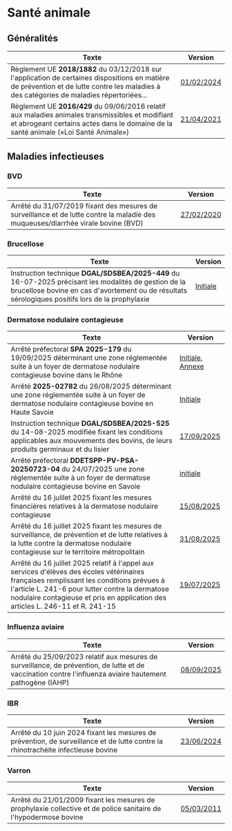 # Santé animale

## Généralités

| Texte                                                                                                                                                                                      | Version                                                                                       |
| ------------------------------------------------------------------------------------------------------------------------------------------------------------------------------------------ | --------------------------------------------------------------------------------------------- |
| Règlement UE **2018/1882** du 03/12/2018 sur l'application de certaines dispositions en matière de prévention et de lutte contre les maladies à des catégories de maladies répertoriées... | [01/02/2024](https://eur-lex.europa.eu/legal-content/FR/TXT/?uri=CELEX%3A02018R1882-20240201) |
| Règlement UE **2016/429** du 09/06/2016 relatif aux maladies animales transmissibles et modifiant et abrogeant certains actes dans le domaine de la santé animale («Loi Santé Animale»)    | [21/04/2021](https://eur-lex.europa.eu/legal-content/FR/TXT/?uri=CELEX%3A02016R0429-20210421) |


## Maladies infectieuses

### BVD

| Texte                                                                                                                            | Version                                                                    |
| -------------------------------------------------------------------------------------------------------------------------------- | -------------------------------------------------------------------------- |
| Arrêté du 31/07/2019 fixant des mesures de surveillance et de lutte contre la maladie des muqueuses/diarrhée virale bovine (BVD) | [27/02/2020](https://www.legifrance.gouv.fr/loda/id/JORFTEXT000038858861/) |

### Brucellose

| Texte                                                                                                                                                                                                    | Version                                                                                 |
| -------------------------------------------------------------------------------------------------------------------------------------------------------------------------------------------------------- | --------------------------------------------------------------------------------------- |
| Instruction technique **DGAL/SDSBEA/2025-449** du 16-07-2025 précisant les modalités de gestion de la brucellose bovine en cas d'avortement ou de résultats sérologiques positifs lors de la prophylaxie | [Initiale](https://info.agriculture.gouv.fr/boagri/instruction-2025-449/telechargement) |

### Dermatose nodulaire contagieuse

| Texte                                                                                                                                                                                                                                                                         | Version                                                                                                                                                                                                                                          |
| ----------------------------------------------------------------------------------------------------------------------------------------------------------------------------------------------------------------------------------------------------------------------------- | ------------------------------------------------------------------------------------------------------------------------------------------------------------------------------------------------------------------------------------------------ |
| Arrêté préfectoral **SPA 2025-179** du 19/09/2025 déterminant une zone réglementée suite à un foyer de dermatose nodulaire contagieuse bovine dans le Rhône                                                                                                                   | [Initiale](https://www.rhone.gouv.fr/contenu/telechargement/65541/442002/file/arr%C3%AAt%C3%A9%20zones%20r%C3%A9glement%C3%A9es%20DNCB.pdf), [Annexe](https://www.rhone.gouv.fr/contenu/telechargement/65542/442007/file/Annexe_AP_20250919.pdf) |
| Arrêté **2025-02782** du 26/08/2025 déterminant une zone réglementée suite à un foyer de dermatose nodulaire contagieuse bovine en Haute Savoie                                                                                                                               | [Initiale](https://www.haute-savoie.gouv.fr/contenu/telechargement/49160/311613/file/arr%C3%AAt%C3%A9%20DNC%2026082025.pdf)                                                                                                                      |
| Instruction technique **DGAL/SDSBEA/2025-525** du 14-08-2025 modifiée fixant les conditions applicables aux mouvements des bovins, de leurs produits germinaux et du lisier                                                                                                   | [17/09/2025](https://info.agriculture.gouv.fr/boagri/instruction-2025-525)                                                                                                                                                                       |
| Arrêté préfectoral **DDETSPP-PV-PSA-20250723-04** du 24/07/2025 une zone réglementée suite à un foyer de dermatose nodulaire contagieuse bovine en Savoie                                                                                                                     | [initiale](https://www.savoie.gouv.fr/contenu/telechargement/51215/409024/file/2025-07-24_RAA_N%C2%B073-2025-157-special.pdf)                                                                                                                    |
| Arrêté du 16 juillet 2025 fixant les mesures financières relatives à la dermatose nodulaire contagieuse                                                                                                                                                                       | [15/08/2025](https://www.legifrance.gouv.fr/loda/id/JORFTEXT000051912354/)                                                                                                                                                                       |
| Arrêté du 16 juillet 2025 fixant les mesures de surveillance, de prévention et de lutte relatives à la lutte contre la dermatose nodulaire contagieuse sur le territoire métropolitain                                                                                        | [31/08/2025](https://www.legifrance.gouv.fr/loda/id/JORFTEXT000051912379/)                                                                                                                                                                       |
| Arrêté du 16 juillet 2025 relatif à l'appel aux services d'élèves des écoles vétérinaires françaises remplissant les conditions prévues à l'article L. 241-6 pour lutter contre la dermatose nodulaire contagieuse et pris en application des articles L. 246-11 et R. 241-15 | [19/07/2025](https://www.legifrance.gouv.fr/loda/id/JORFTEXT000051912420/)                                                                                                                                                                       |


### Influenza aviaire

| Texte                                                                                                                                                     | Version                                                                    |
| --------------------------------------------------------------------------------------------------------------------------------------------------------- | -------------------------------------------------------------------------- |
| Arrêté du 25/09/2023 relatif aux mesures de surveillance, de prévention, de lutte et de vaccination contre l'influenza aviaire hautement pathogène (IAHP) | [08/09/2025](https://www.legifrance.gouv.fr/loda/id/JORFTEXT000048110961/) |


### IBR

| Texte                                                                                                                            | Version                                                                    |
| -------------------------------------------------------------------------------------------------------------------------------- | -------------------------------------------------------------------------- |
| Arrêté du 10 juin 2024 fixant les mesures de prévention, de surveillance et de lutte contre la rhinotrachéite infectieuse bovine | [23/06/2024](https://www.legifrance.gouv.fr/loda/id/JORFTEXT000049765236/) |

### Varron

| Texte                                                                                                            | Version                                                                   |
| ---------------------------------------------------------------------------------------------------------------- | ------------------------------------------------------------------------- |
| Arrêté du 21/01/2009 fixant les mesures de prophylaxie collective et de police sanitaire de l'hypodermose bovine | [05/03/2011](https://www.legifrance.gouv.fr/loda/id/JORFTEXT000020193248) |
